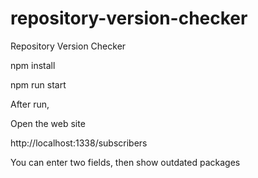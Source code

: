 # repository-version-checker
Repository Version Checker

npm install

npm run start

After run,

Open the web site

http://localhost:1338/subscribers 

You can enter two fields, then show outdated packages 
